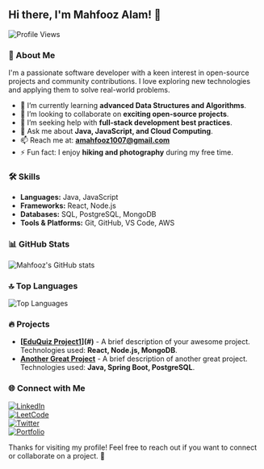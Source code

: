 ## Hi there, I'm Mahfooz Alam! 👋  

![Profile Views](https://komarev.com/ghpvc/?username=mahfoozalamcse&color=blue)

### 🚀 About Me
I'm a passionate software developer with a keen interest in open-source projects and community contributions. I love exploring new technologies and applying them to solve real-world problems.  

- 🌱 I’m currently learning **advanced Data Structures and Algorithms**.
- 👯 I’m looking to collaborate on **exciting open-source projects**.
- 🤔 I’m seeking help with **full-stack development best practices**.
- 💬 Ask me about **Java, JavaScript, and Cloud Computing**.
- 📫 Reach me at: **amahfooz1007@gmail.com**
- ⚡ Fun fact: I enjoy **hiking and photography** during my free time.

### 🛠️ Skills
- **Languages:** Java, JavaScript
- **Frameworks:** React, Node.js
- **Databases:** SQL, PostgreSQL, MongoDB
- **Tools & Platforms:** Git, GitHub, VS Code, AWS

### 📊 GitHub Stats
![Mahfooz's GitHub stats](https://github-readme-stats.vercel.app/api?username=mahfoozalamcse&show_icons=true&theme=radical)

### 🔝 Top Languages
![Top Languages](https://github-readme-stats.vercel.app/api/top-langs/?username=mahfoozalamcse&layout=compact&theme=radical)

### 🔥 Projects
- **[[EduQuiz Project1](https://github.com/mahfoozalamcse/EduQuiz)](#)** - A brief description of your awesome project. Technologies used: **React, Node.js, MongoDB**.
- **[Another Great Project](#)** - A brief description of another great project. Technologies used: **Java, Spring Boot, PostgreSQL**.

### 🌐 Connect with Me  
[![LinkedIn](https://img.shields.io/badge/LinkedIn-%230077B5.svg?style=for-the-badge&logo=linkedin&logoColor=white)](https://www.linkedin.com/in/mahfooz-alam-116b2a2b7)  
[![LeetCode](https://img.shields.io/badge/LeetCode-%23FFA116.svg?style=for-the-badge&logo=leetcode&logoColor=white)](https://leetcode.com/u/mahfoozalamcse/)  
[![Twitter](https://img.shields.io/badge/Twitter-%231DA1F2.svg?style=for-the-badge&logo=twitter&logoColor=white)](https://twitter.com/mahfoozalamcse)  
[![Portfolio](https://img.shields.io/badge/Portfolio-%23ff69b4.svg?style=for-the-badge&logo=google-chrome&logoColor=white)](https://mahfoozalamcse.com)  


Thanks for visiting my profile! Feel free to reach out if you want to connect or collaborate on a project. 🚀
